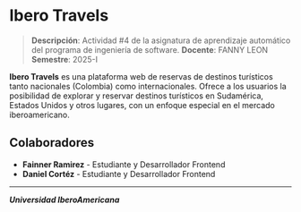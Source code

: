 # Ibero Travels

> **Descripción**: Actividad #4 de la asignatura de aprendizaje automático del programa de ingeniería de software. 
> **Docente**: FANNY LEON <br>
> **Semestre**: 2025-I

**Ibero Travels** es una plataforma web de reservas de destinos turísticos tanto nacionales (Colombia) como internacionales. Ofrece a los usuarios la posibilidad de explorar y reservar destinos turísticos en Sudamérica, Estados Unidos y otros lugares, con un enfoque especial en el mercado iberoamericano.

## Colaboradores

- **Fainner Ramirez** - Estudiante y Desarrollador Frontend
- **Daniel Cortéz** - Estudiante y Desarrollador Frontend 

---

**_Universidad IberoAmericana_**